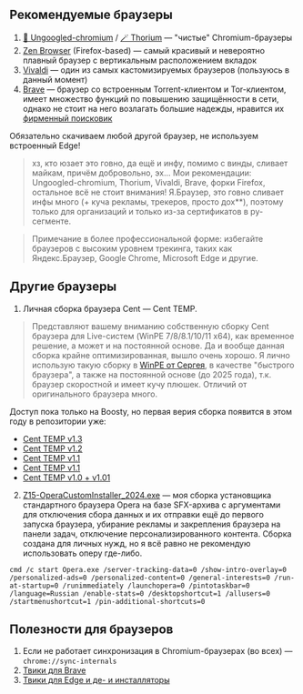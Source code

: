 ## Рекомендуемые браузеры

1. [🧹 Ungoogled-chromium](https://ungoogled-software.github.io/ungoogled-chromium-binaries/) / [🪄 Thorium](https://thorium.rocks) — "чистые" Chromium-браузеры
2. [Zen Browser](https://github.com/zen-browser/desktop) (Firefox-based) — самый красивый и невероятно плавный браузер с вертикальным расположением вкладок
3. [Vivaldi](https://vivaldi.com) — один из самых кастомизируемых браузеров (пользуюсь в данный момент)
4. [Brave](https://brave.com) — браузер со встроенным Torrent-клиентом и Tor-клиентом, имеет множество функций по повышению защищённости в сети, однако не стоит на него возлагать большие надежды, нравится их [фирменный поисковик](https://search.brave.com)


Обязательно скачиваем любой другой браузер, не используем встроенный Edge! 

> хз, кто юзает это говно, да ещё и инфу, помимо с винды, сливает майкам, причём добровольно, эх...
> Мои рекомендации: Ungoogled-chromium, Thorium, Vivaldi, Brave, форки Firefox, остальное всё не стоит внимания!
> Я.Браузер, это говно сливает инфы много (+ куча рекламы, трекеров, просто дох\*\*), поэтому только для организаций и только из-за сертификатов в ру-сегменте.

> Примечание в более профессиональной форме: избегайте браузеров с высоким уровнем трекинга, таких как Яндекс.Браузер, Google Chrome, Microsoft Edge и другие.

## Другие браузеры

1. Личная сборка браузера Cent — Cent TEMP.

> Представляют вашему вниманию собственную сборку Cent браузера для Live-систем (WinPE 7/8/8.1/10/11 x64), как временное решение, а может и на постоянной основе. Да и вообще данная сборка крайне оптимизированная, вышло очень хорошо.
> Я лично использую такую сборку в [WinPE от Сергея](https://sergeistrelec.name/), в качестве "быстрого браузера", а также на постоянной основе (до 2025 года), т.к. браузер скоростной и имеет кучу плюшек. Отличий от оригинального браузера много.

Доступ пока только на Boosty, но первая верия сборка появится в этом году в репозитории уже:

- [Cent TEMP v1.3](https://boosty.to/zalexanninev15/posts/a5b6fc0d-1f01-4867-96bc-742977aea786?share=post_link)
- [Cent TEMP v1.2](https://boosty.to/zalexanninev15/posts/868df7e6-f384-4fa4-bd7c-c8a5b3e08822?share=post_link)
- [Cent TEMP v1.1](https://boosty.to/zalexanninev15/posts/7fbbc301-1f83-4f4c-bd77-07a3152dfbce?share=post_link)
- [Cent TEMP v1.1](https://boosty.to/zalexanninev15/posts/7fbbc301-1f83-4f4c-bd77-07a3152dfbce?share=post_link)
- [Cent TEMP v1.0 + v1.01](https://boosty.to/zalexanninev15/posts/d946393f-c82f-49c1-9a17-885bacd5e552?share=post_link)

2. [Z15-OperaCustomInstaller_2024.exe](https://github.com/Zalexanninev15/awesome-windows-tweaks/raw/refs/heads/main/%D0%A1%D0%B5%D1%82%D1%8C,%20%D0%98%D0%BD%D1%82%D0%B5%D1%80%D0%BD%D0%B5%D1%82%20%D0%B8%20%D0%91%D1%80%D0%B0%D1%83%D0%B7%D0%B5%D1%80/Z15-OperaCustomInstaller_2024.exe) — моя сборка установщика стандартного браузера Opera на базе SFX-архива с аргументами для отключения сбора данных и их отправки ещё до первого запуска браузера, убирание рекламы и закрепления браузера на панели задач, отключение персонализированного контента. Сборка создана для личных нужд, но я всё равно не рекомендую использовать оперу где-либо.

```batch
cmd /c start Opera.exe /server-tracking-data=0 /show-intro-overlay=0 /personalized-ads=0 /personalized-content=0 /general-interests=0 /run-at-startup=0 /runimmediately /launchopera=0 /pintotaskbar=0 /language=Russian /enable-stats=0 /desktopshortcut=1 /allusers=0 /startmenushortcut=1 /pin-additional-shortcuts=0
```

## Полезности для браузеров

1. Если не работает синхронизация в Chromium-браузерах (во всех) — `chrome://sync-internals`
2. [Твики для Brave](https://github.com/Zalexanninev15/awesome-windows-tweaks/tree/main/%D0%A1%D0%B5%D1%82%D1%8C%2C%20%D0%98%D0%BD%D1%82%D0%B5%D1%80%D0%BD%D0%B5%D1%82%20%D0%B8%20%D0%91%D1%80%D0%B0%D1%83%D0%B7%D0%B5%D1%80/Brave)
3. [Твики для Edge и де- и инсталляторы](https://github.com/Zalexanninev15/awesome-windows-tweaks/tree/main/%D0%A1%D0%B5%D1%82%D1%8C%2C%20%D0%98%D0%BD%D1%82%D0%B5%D1%80%D0%BD%D0%B5%D1%82%20%D0%B8%20%D0%91%D1%80%D0%B0%D1%83%D0%B7%D0%B5%D1%80/Edge)
